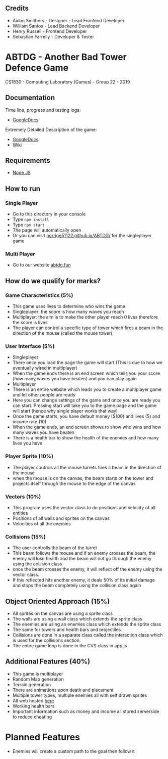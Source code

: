 ## Credits
 * Aidan Smithers - Designer - Lead Frontend Developer
 * William Santos - Lead Backend Developer
 * Henry Russell - Frontend Developer
 * Sebastian Farrelly - Developer & Tester

# ABTDG - Another Bad Tower Defence Game
CS1830 - Computing Laboratory (Games) -
Group 22 -
2019

## Documentation
Time line, progress and testing logs:
* [GoogleDocs](https://docs.google.com/document/d/1i8lZeVWdyHMcZZLVyXHHuaSbnXFnruEyoMOhewy8uxc/edit?usp=sharing)

Extremely Detailed Description of the game:
* [GoogleDocs](https://docs.google.com/document/d/1Ga7Dt7GrP7cLfxBWjdXnUhXGQ5_-UElXDyV6x0nstaI/edit#)
* [Wiki](https://github.com/williamsandytoes/abtdg/wiki)

## Requirements
* [Node JS](https://nodejs.org/en/)

## How to run
### Single Player
 * Go to this directory in your console
 * Type `npm install`
 * Type `npm start`
 * The page will automatically open
 * Or you can visit [porrige51122.github.io/ABTDG/](https://porrige51122.github.io/ABTDG/) for the singleplayer game
 
### Multi Player
 * Go to our website [abtdg.fun](http://abtdg.fun)

## How do we qualify for marks?
### Game Characteristics (5%)
 * This game uses lives to determine who wins the game
 * Singleplayer: the score is how many waves you reach
 * Multiplayer: the aim is to make the other player reach 0 lives therefore the score is lives
 * The player can control a specific type of tower which fires a beam in the direction of the mouse (called the mouse tower)

### User Interface (5%)
 * Singleplayer:
  * There once you load the page the game will start (This is due to how we eventually wired in multiplayer)
  * When the game ends there is an end screen which tells you your score (how many waves you have beaten) and you can play again
 * Multiplayer
  * There is an entire website which leads you to create a multiplayer game and let other people are ready
  * Here you can change settings of the game and once you are ready you can start. Pressing start will take you to the game page and the game will start (hence why single player works that way)
 * Once the game starts, you have default money ($100) and lives (5) and income rate (10)
 * When the game ends, an end screen shows to show who wins and how many waves you have beaten
 * There is a health bar to show the health of the enemies and how many lives you have

### Player Sprite (10%)
 * The player controls all the mouse turrets fires a beam in the direction of the mouse
 * when the mouse is on the canvas, the beam starts on the tower and projects itself through the mouse to the edge of the canvas

### Vectors (10%)
 * This program uses the vector class to do positions and velocity of all entities
  * Positions of all walls and sprites on the canvas
  * Velocities of all the enemies

### Collisions (15%)
 * The user controlls the beam of the turret 
  * This beam follows the mouse and if an enemy crosses the beam, the enemy will lose health and the beam will not go through the enemy using the collision class
  * once the beam crosses the enemy, it will reflect off the enemy using the vector class.
  * If this reflected hits another enemy, it deals 50% of its initial damage and stops the beam completely using the collision class again
 
## Object Oriented Approach (15%)
 * All sprites on the canvas are using a sprite class
  * The walls are using a wall class which extends the sprite class
  * The enemies are using an enemies class which extends the sprite class
  * The same for towers and health bars and projectiles.
 * Collisions are done in a separate class called the interaction class which is used for the collisions section.
 * The entire game loop is done in the CVS class in app.js
 
## Additional Features (40%)
 * This game is multiplayer
 * Random Map generation
 * Terrain generation
 * There are animations upon death and placement
 * Multiple tower types, multiple enemies all with self drawn sprites
 * All web hosted [here](https://abtdg.fun/)
 * Working health bars
 * Important information such as money and income all stored serverside to reduce cheating

# Planned Features
 * Enemies will create a custom path to the goal then follow it


